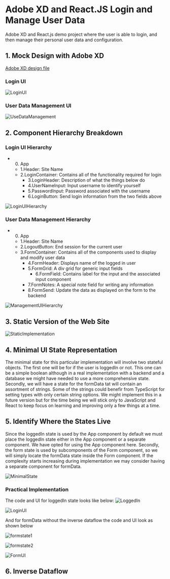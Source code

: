 # Adobe XD and React.JS Login and Manage User Data
Adobe XD and React.js demo project where the user is able to login, and then manage their personal user data and configuration.

## 1. Mock Design with Adobe XD

[Adobe XD design file](https://github.com/samniem/login-and-manage-user-data/blob/main/design/Stellar%20Operations%20Management.xd)

### Login UI
![LoginUI](https://github.com/samniem/login-and-manage-user-data/blob/main/design/design1.png)

### User Data Management UI

![UseDataManagement](https://github.com/samniem/login-and-manage-user-data/blob/main/design/design2.png)

## 2. Component Hierarchy Breakdown

### Login UI Hierarchy

- 0. App
    - 1.Header: Site Name
    - 2.LoginContainer: Contains all of the functionality required for login
        - 3.LoginHeader: Description of what the things below do
        - 4.UserNameInput: Input username to identify yourself
        - 5.PasswordInput: Password associated with the username
        - 6.LoginButton: Send login information from the two fields above

![LoginUIHierarchy](https://github.com/samniem/login-and-manage-user-data/blob/main/design/Login%20View%20Hierarchy.jpg)

### User Data Management Hierarchy

- 0. App
    - 1.Header: Site Name
    - 2.LogoutButton: End session for the current user
    - 3.FormContainer: Contains all of the components used to display and modify user data
        - 4.FormHeader: Displays name of the logged in user
        - 5.FormGrid: A div grid for generic input fields
            - 6.FormField: Contains label for the input and the associated input component
        - 7.FormNotes: A special note field for writing any information
        - 8.FormSend: Update the data as displayed on the form to the backend
    

![ManagementUIHierarchy](https://github.com/samniem/login-and-manage-user-data/blob/main/design/Management%20View%20Hierarchy.jpg)

## 3. Static Version of the Web Site

![StaticImplementation](https://github.com/samniem/login-and-manage-user-data/blob/main/implementation/static-implementation.png)

## 4. Minimal UI State Representation

The minimal state for this particular implementation will involve two stateful objects. The first one will be for if the user is loggedIn or not. This one can be a simple boolean although in a real implementation with a backend and a database we might have needed to use a more comprehensive state. Secondly, we will have a state for the formData tat will contain an assortment of strings. Some of the strings could benefir from TypeScript for setting types with only certain string options. We might implement this in a future version but for the time being we will stick only to JavaScript and React to keep focus on learning and improving only a few things at a time. 


## 5. Identify Where the States Live

Since the loggedIn state is used by the App component by default we must place the loggedIn state either in the App component or a separate component. We have opted for using the App component here. Secondly, the form state is used by subcomponents of the Form component, so we will simply locate the formData state inside the Form component. If the complexity starts increasing during implementation we may consider having a separate component for formData. 

![MinimalState](https://github.com/samniem/login-and-manage-user-data/blob/main/implementation/State.jpg)

### Practical Implementation

The code and UI for loggedIn state looks like below:
![LoggedIn](https://github.com/samniem/login-and-manage-user-data/blob/main/implementation/logged-in-state.png)

![LoginUI](https://github.com/samniem/login-and-manage-user-data/blob/main/implementation/login-ui.png)


And for formData without the inverse dataflow the code and UI look as shown below

![formstate1](https://github.com/samniem/login-and-manage-user-data/blob/main/implementation/form-state-1.png)

![formstate2](https://github.com/samniem/login-and-manage-user-data/blob/main/implementation/form-state-2.png)

![FormUI](https://github.com/samniem/login-and-manage-user-data/blob/main/implementation/form-ui.png)


## 6. Inverse Dataflow

